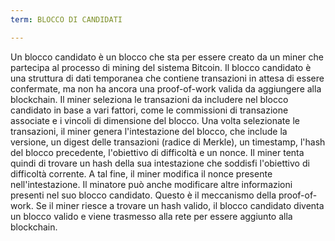 ```yaml
---
term: BLOCCO DI CANDIDATI

---
```

Un blocco candidato è un blocco che sta per essere creato da un miner che partecipa al processo di mining del sistema Bitcoin. Il blocco candidato è una struttura di dati temporanea che contiene transazioni in attesa di essere confermate, ma non ha ancora una proof-of-work valida da aggiungere alla blockchain. Il miner seleziona le transazioni da includere nel blocco candidato in base a vari fattori, come le commissioni di transazione associate e i vincoli di dimensione del blocco. Una volta selezionate le transazioni, il miner genera l'intestazione del blocco, che include la versione, un digest delle transazioni (radice di Merkle), un timestamp, l'hash del blocco precedente, l'obiettivo di difficoltà e un nonce. Il miner tenta quindi di trovare un hash della sua intestazione che soddisfi l'obiettivo di difficoltà corrente. A tal fine, il miner modifica il nonce presente nell'intestazione. Il minatore può anche modificare altre informazioni presenti nel suo blocco candidato. Questo è il meccanismo della proof-of-work. Se il miner riesce a trovare un hash valido, il blocco candidato diventa un blocco valido e viene trasmesso alla rete per essere aggiunto alla blockchain.